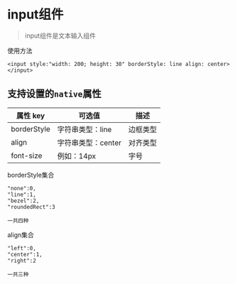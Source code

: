 # input组件

> input组件是文本输入组件

使用方法

```
<input style:"width: 200; height: 30" borderStyle: line align: center></input>
```

## 支持设置的`native`属性

| 属性 key    | 可选值             | 描述     |
| ----------- | ------------------ | -------- |
| borderStyle | 字符串类型：line   | 边框类型 |
| align       | 字符串类型：center | 对齐类型 |
| font-size   | 例如：14px         | 字号     |

borderStyle集合

```
"none":0,
"line":1,
"bezel":2,
"roundedRect":3

一共四种
```

align集合

```
"left":0,
"center":1,
"right":2

一共三种
```

